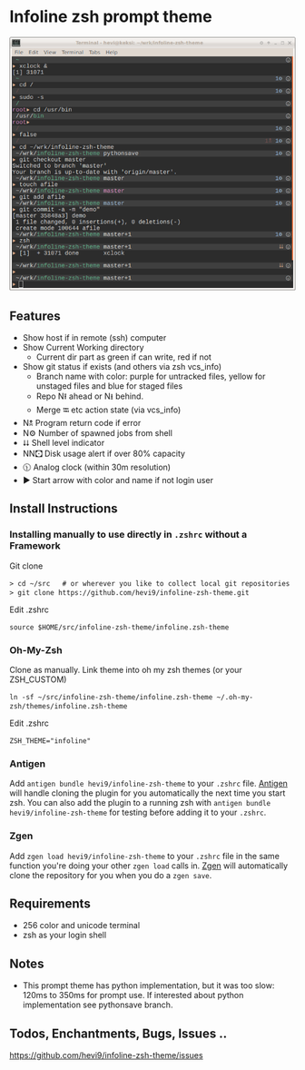 
# Infoline zsh prompt theme

![Screenshot of Infoline](screenshot.png "Infoline screenshot")

## Features

* Show host if in remote (ssh) computer
* Show Current Working directory
  * Current dir part as green if can write, red if not
* Show git status if exists (and others via zsh vcs_info)
  * Branch name with color: purple for untracked files, yellow for unstaged files
    and blue for staged files
  * Repo N⭱ ahead or N⭳ behind.
  * Merge ⭾ etc action state (via vcs_info)
* N🕱 Program return code if error
* N⚙ Number of spawned jobs from shell
* ⮇ Shell level indicator
* NN🖸 Disk usage alert if over 80% capacity
* 🕦 Analog clock (within 30m resolution)
* ▶ Start arrow with color and name if not login user

## Install Instructions

### Installing manually to use directly in `.zshrc` without a Framework

Git clone
```shell
> cd ~/src   # or wherever you like to collect local git repositories
> git clone https://github.com/hevi9/infoline-zsh-theme.git
```
Edit .zshrc
```shell
source $HOME/src/infoline-zsh-theme/infoline.zsh-theme
```

### Oh-My-Zsh

Clone as manually. Link theme into oh my zsh themes (or your ZSH_CUSTOM)
```shell
ln -sf ~/src/infoline-zsh-theme/infoline.zsh-theme ~/.oh-my-zsh/themes/infoline.zsh-theme
```
Edit .zshrc
```
ZSH_THEME="infoline"
```

### Antigen

Add `antigen bundle hevi9/infoline-zsh-theme` to your `.zshrc` file. [Antigen](https://github.com/zsh-users/antigen) will handle cloning the plugin for you automatically the next time you start zsh. You can also add the plugin to a running zsh with `antigen bundle hevi9/infoline-zsh-theme` for testing before adding it to your `.zshrc`.

### Zgen

Add `zgen load hevi9/infoline-zsh-theme` to your `.zshrc` file in the same function you're doing your other `zgen load` calls in. [Zgen](https://github.com/tarjoilija/zgen) will automatically clone the repository for you when you do a `zgen save`.

## Requirements
  * 256 color and unicode terminal
  * zsh as your login shell

## Notes
  * This prompt theme has python implementation, but it was too slow: 120ms to
    350ms for prompt use. If interested about python implementation see
    pythonsave branch.

## Todos, Enchantments, Bugs, Issues ..

https://github.com/hevi9/infoline-zsh-theme/issues
